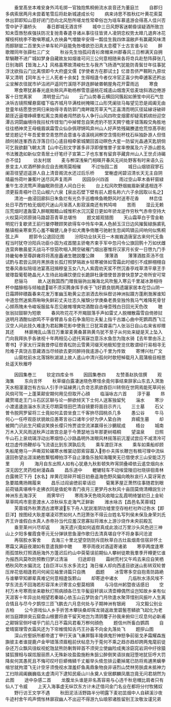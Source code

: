 <!-- { "loadSidebar": true } -->
　　垂堂髙坐本难安身外鸿毛掷一官独抱焦桐俯流水哀音还为董庭兰
　　自郡归多病索居两月未尝着笔雪后将赴新城遽成长句
　　病来诗思不胜秋红叶黄花索莫休出郭即知山意好闭门恐向北风愁所嗟龙性常牵俗岂为瑶车慕逺游会得髙人佳兴否雪中驴子灞桥头
　　春日郡城无酒言怀
　　城中三日风野客迷朝昏误疑酒所致岂知未霑唇愁疾强扶防况复抛青春遣寻诸从事往往皆贤人凌阴恋权势太皥几退奔冰花耀枝柯桃李不敢嗔寒威入衣袂鼻气増酸辛安得一瓢佳生我四体温敝庐有赢藏风味清而醇缾罂二百里失计单车轮戸庭能免咎嗜欲恐汨真太息稷下士古言谁与论
　　醉歌赠同年张薛杜三广文
　　秋谷先生怕孤闷青衫席帽来州郡春风三日栁满天自拥犂騧鞭不进广城如梦身自藏故友如烟谁可问三公何意相随来各将竒兵赴愁阵薛张几日别海鸥【皆海上人】风格虽寒故清峻杜生与我齐飞扬酒气犹能防青鬓廿年往事犹浮沈欲指云门比离恨即今大府盛文儒【学使者方在郡试士】忆昔吾侪严韅靷九原坟草又清明【同年五十三人死者十余矣】生得相逢今者仅冷官正喜少拘牵逋客还矜出尘坌解衣径就市垆沽闭戸遥同竹溪隠不辞连醉破昬朝屋角花开雷雨迅
　　寒食
　　寒食寒犹甚春光底处賖风声勒杨栁雪意逼桃花城逺山烟澹天低麦垅斜酒边倦游客十日觉离家
　　清明登云门山
　　云门山势春云横回冈簇起如箫笙中间石气忽决坼古镜照耀悬窗櫺下临齐城月华满桂树掩暎江山形凭阑驻马每望见恐是阊阖无由登童年结愿堕世网归来始得寻青防郭门南畔踏芳草天气正喜清而明仄径延縁讶破碎颠厓近逼増峥嵘羣松离立类阍者闯然欲与人争行山风四吹变烟雾却疑鸾鹤缤纷迎空潭古洞閟幽境待我拄杖传铿訇门中掉臂忽自笑虎豹不怒天闗宁檐牙错落殿交角胜地往往栖神灵王母蛾眉飒霜雪众仙杂佩璆锵鸣弇州山人好声势残碣賸遣伧荒惊髙亭削壁览题记千年吾爱曽空青悠然会意谁与语溪桃涧栁空含情衔杯枕石纵独卧游人但怪顔何赪连峯西去浮落日归心逺目相牵萦城闉回首动暝色大星一防留光晶通天匙钥倘可乞我欲翻飞朝太清【山中石刻文字甚多非浮即俚惟曽子宣率僚属及六子游山题名书法雅逸如新似空青居士纡笔纡子宣第二子也东峯有留弇亭藏弇州山人王世贞诗碣亦不佳】
　　访友村居
　　麦与栁深浅柴门相暎开春风无间处野客有时来语久云景变主人欢酒杯醉余应自去微雨莫相催
　　不过怡园二首
　　城日山烟锁寂寥石阑苔径望迢遥游人自上清音阁流水还过后乐桥
　　堂榭虚闲碧沼清长天无主自阴晴最怜荷叶兼蕉叶送尽风声复雨声
　　因园杂兴四首
　　雨过空山草木香轩窗緑重午生凉流莺声滑幽眠熟但道人间白日长
　　台上松风吹野烟峩眉新黛逺相连不须更翦青梧叶已见山椒六六泉【泉出石壁下壁有前人题名称六六子余因取以名之】
　　清池一曲浸回廊斜日朱鱼烂有光负手巡檐唤鱼晩野风时送枣花香
　　林峦佳处日平西竹柏无烟咫尺迷山月渐髙人影寂溪南还有鹁鸠啼
　　苦雨
　　湿云无赖压荒烟时遣轰雷入醉眠黯黯山城惟积水沉沉夏日更如年骄龙逆作穷秋气赤帝空持大火权莫问郊原骑马路碧苔青草总堪怜
　　题文姬观猎图
　　天山霜草白于雪金勒明驼行复歇贤王前行屡停鞭顾笑欲得车中怜车中美人色赪玉汉日边风摧鬓緑旃裘乳酪镇相亲寒束芳心羞不瞩健儿身手如犬鹰争倚雕弓驰射生忽闻鸣镝云间响何似焦桐弦上声
　　题郭令公退回讫图
　　汾阳功业扶天日一木峩峩造唐室古来何代无鱼程当时犹夺汾阳兵功臣仆固为戎首闇主骄奄齐束手军中忽闪令公旗回鹘十万如伏雌连营奔散晨星灭战马不惊笳吹咽入闗空破雁门烟出塞惟将汉家月长安一日啓九门手持畿甸奉至尊辟雍将将髙座矗诸生聴説覆公餗
　　薄薄酒
　　薄薄酒胜茶汤不信试酌与君尝云阴月黑旅夜长孤灯照梦隔故乡轻寒被体如雪霜此时细引不成醉栩栩自觉春风香拟陪瑶池宴髙冠揖穆皇玉女八九人紫霞劝天浆不然沉香亭戏草清平章玊手玻瓈盌葡萄艳晶光人生待此始痛饮便应长跪辞杜康借使昔游曽快意梦之帝所安可常
　　悲骊马
　　故人送我国西门赠我骊驹出瀚海北风吹鬛入寒云千里凝冰渺相待杯中醽醁相与倾袖底瑚不须买腾身挥手疾于飞好爵良朋两遗躧家居本在岱山阴一日霜蹄碎碨磊春来花发万峯幽玉勒黄尘恣湔洒去秋纵辔访神洲拟蹑方蓬刷渤澥谁知中道忽然迷紫燕啾啾失鲜彩丈夫壮志久摧頽分学庚桑老畏垒独怜我马气难降死骨甘心掷燕隗未令峻坂服盐车忍见敝帷埋爽垲酒酣自击唾壶残白日回光天色改
　　聴张翁挝鼓聊为短歌
　　春风吹花花不开羯鼓落手声如雷丈人脱帽散霜雪自倚掺挝送明月酒酣似欲鸣不平奋臂直与金石争渔阳壮夫髪上指千古雄心曲中死鹦鹉西飞江汉空人间此技久难逢为君起舞花影中使我三日犹耳聋喜门人张浴日自山右来省却赠其还
　　林扉掩乱山落日万重翠麦黄桑葚熟黄鸟犹不至子从何处来疑是天上坠入门向我拜执手各骇视十年两相见心迹托宵寐岂意泺水鱼忽为陇水骑【去年曽由泺上寄书】子家太行深我昔停征辔青松防云雪黄河缀天地极知登览优敢谓经行易相寻无险难子真饶古意藏酒当尽倾欲去更同醉持我逺游心千里为传致
　　寄博兴杜广文
　　山窗枕前水北落锦秋湖湖上故人逺山中清兴孤何时欹短棹载月入菰蒲极目相思处遥天秋雁呼







　　因园集巻三
　　钦定四库全书
　　因园集巻四
　　左赞善赵执信撰
　　观海集
　　东向言怀
　　秋草缀白露凄迷晓色寒怪余竟何事结束辞家山东去入溟渤天水相漫漫岂有古仙人引手许延縁男儿负竒志夙欲吞巨川转侧在世网焉能死草间长风倘可驾一上蓬莱颠安期何用见但取开心顔
　　临淄咏古六首
　　淳于墓
　　昻藏赘壻走王门斗石区区聊与论一醉欲倾天下士何人送客独留髠
　　淄水
　　寒沙小渡逺逶迤淄水东流无尽期莫怪田巴清自镜要将面目示齐儿
　　三士墓
　　石父曽令脱网罗留将三士竟如何孟尝坐食三千客拚尽园桃杀几多
　　愚公谷
　　牛马何心一任呼观臣状貌故应愚寄言谷口诸年少好为伊人絷白驹
　　弃繻生墓
　　却被闗门识此生尺繻谈笑换长缨只怜贾谊空流涕赢得长沙鵩赋成
　　梧台
　　城南万木入天风雨送秋声过故宫总是于今萧瑟地当年那更树梧桐
　　望温泉
　　日照牛山石上泉琉璃浮动出寒烟惊心沙路晶明外泼眼风林摇落前沆瀣试尝应不减清泠可枕岂虚传扬鞭却与飞流语比到东溟孰后先
　　乘车渡巨洋水
　　乘车如乘船却顾失船尾倦马一声嘶双轮碾寒水帷裳动郭索容葢入弥仆夫挥长鞭岂有楫可理中流纵邅回弥望出涯涘絶胜繋瓠樽拍浮不自止濠鱼乐独知海鼈笑无已借使求三山安能泛万里
　　月
　　海月自东出照人如有心犹悬九秋影顿失昨宵阴叠嶂依云逺空烟向水深无因乞灵药桂树漫森森
　　昌乐道中
　　轣辘轻车不动埃营陵旧社晓徘徊青林白露微茫下丹【水名】岸黄花琐碎开城日初悬遥海色野风偏向晩秋哀行人莫讶宵衣急要踏鹰扬赐履来
　　昌乐过阎谕徳前辈话旧
　　菊篱茅屋正萧然往事随君到眼前荷锸真堪唤牛走拂衣同是值蛇年青门夜月三更梦丹水秋风十亩田莫倚清樽説生计神洲东去海浮天
　　雨霁早行
　　寒雨净天色晓风收暗尘乱霞明绮皱初日上金轮草草鸣鸡市悤悤渡水人凉秋纵东走海气正鲜新
　　潍水咏古【昌邑名芙蓉城】
　　芙蓉城外秋萧洒古渡寒波东下舟人犹説淮阴功墟里空存柏栏社昨过弥水【即巨洋】按图经大耿差堪淩邓贾如何人杰冠萧张不得云台姓名写列侯未保及身荣刘氏齐王许谁假白水真人赤帝孙当代应羞汉恩寡拟将潍水上游沙烧作未央前殿瓦
　　垂至莱州兴尽却返
　　海天遗兴竟如何返辔真成此浪过万里沙头风色迥三神山上夕阳多餐霞食枣元无分弹铗思鱼漫作歌归去清真堪自守不将身事问沧波
　　再宿胶水客舍
　　去海三十里北望空防防斥田秋草白古灶盐烟青信宿非怀土寒霜又满庭夜潮如有意遣我醉中聴
　　寒亭雨夜对酒遥寄诸弟
　　寒亭两度逢寒雨孤馆秋灯照酒巵海外方蓬迟后约山中萸菊误前期仙人攀树徒欺我羣季开樽更忆谁为报西风莫吹防预教归梦过清淄
　　归途即目
　　霜树荒村又午鸡去来应自笑栖栖秋风吹水偏流北【自巨洋以东水多流北】海日催人却向西逺目欲迷山影转双轮曽压岸花低相逢若问何闻见袖里诗篇只自擕
　　戯题
　　冰雪寒多空自抱青防路絶与谁攀早知卿辈真难记何意相逢饭颗山
　　却寄途中诸水
　　几临秋水涤风埃不学东流去不回海若形容浑未识寄言众壑莫相猜
　　与冯信州躬暨夜话感旧
　　空村万木号寒雨坐来歇秋灯照病顔各已生华髪庭轩飒以清壶樽偶然设岂知故乡亲有似天涯客十年异出处相望若秦越心依玉山云梦防金门月欣逢水聚萍惜别风振叶人生离合情且与尽今夕鹊惊三匝飞鹏去六月息何处与子期神洲有银阙
　　冯文毅公别业古柏
　　公今游戏仙人乡手折苦木攀扶桑却挥龙骑返故里碧鬛苍鳞欲飞起化为老树当庭蹲排突云窟盘山根要将直干留天地岂为清阴覆子孙我来俯仰三叹息何必新甫之颠锦官侧吁嗟乎门前几日不霜风君看万栁何顔色
　　题信州所畜白鹦鹉
　　自爱晴窗理雪衣霜风还为下帘帷情知舌巧王孙喜不向金丸落处飞
　　题摉山图
　　深山穷壑妖所都帝遣丁甲行天诛飞亷屛翳丰隆俱鬼狞神怒争前驱戈矛霜耀森旌旟彼主者谁提鹿卢金甲错落须眉粗前伏帖息为于莵何不乘之趋亦趋却跨两鬼麾前徒杂还万众飘风徂蚁视蛇虺鼠熊防剸胷碎首不须臾立使幽险成夷涂窈窕岩洞中纡徐猿猱狐狸相与娱炫服丽质人无殊新妆盈盈施粉朱狙公醉倒笑语扶峩冠堕地犹狂呼大罚降矣何其愚死且不悔可叹吁巨蟒脩鳞千丈躯举头倐忽排云衢掉尾已防将焉逋黑螭拳缩甘就拘潜飞无计空牙须俛视水澨羞虾鱼禹鼎象物良非诬烈山焚林劳朕虞未抵神力工扫除阊阖巍巍临太虚清问下逮知民瘉山川永奠人安居麒麟凤凰岂竟无问君胡然为此图
　　途中杂感二首
　　龙腹龙头谁是非名髙容易与心违千秋皂帽比肩者只有仙人丁令威
　　上天入海事虚无纵饮东方计未迂借问金门名业在都将分付牧猪奴
　　野行访王文学不遇
　　秋田泥活活野路半分明露下麦初茁烟中人自耕溪沙夜牛迹村舍午鸡声惆怅林扉寂幽人不出迎不得游九仙琅邪诸胜留别王汝敬汝谨兄弟

